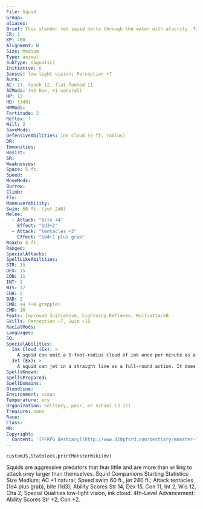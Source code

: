 ```yaml
---
File: Squid
Group: 
aliases: 
Brief: This slender red squid darts through the water with alacrity. Two large eyes stare from above the creature's tentacles.
CR: 1
XP: 400
Alignment: N
Size: Medium
Type: animal
SubType: (aquatic)
Initiative: 6
Senses: low-light vision; Perception +7
Aura: 
AC: 13, touch 12, flat-footed 11
ACMods: (+2 Dex, +1 natural)
HP: 13
HD: (3d8)
HPMods: 
Fortitude: 3
Reflex: 7
Will: 2
SaveMods: 
DefensiveAbilities: ink cloud (5-ft. radius)
DR: 
Immunities: 
Resist: 
SR: 
Weaknesses: 
Space: 5 ft.
Speed: 
MoveMods: 
Burrow: 
Climb: 
Fly: 
Maneuverability: 
Swim: 60 ft. (jet 240)
Melee: 
  - Attack: "bite +4"
    Effect: "1d3+2"
  - Attack: "tentacles +2"
    Effect: "1d4+1 plus grab"
Reach: 5 ft.
Ranged: 
SpecialAttacks: 
SpellLikeAbilities: 
STR: 15
DEX: 15
CON: 11
INT: 2
WIS: 12
CHA: 2
BAB: 2
CMB: +4 (+8 grapple)
CMD: 16
Feats: Improved Initiative, Lightning Reflexes, MultiattackB
Skills: Perception +7, Swim +10
RacialMods: 
Languages: 
SQ: 
SpecialAbilities:
  Ink Cloud (Ex): >
    A squid can emit a 5-foot-radius cloud of ink once per minute as a free action while underwater. This cloud provides total concealment. The ink persists for 1 minute.
  Jet (Ex): >
    A squid can jet in a straight line as a full-round action. It does not provoke attacks of opportunity while jetting.
SpellsKnown: 
SpellsPrepared: 
SpellDomains: 
Bloodline: 
Environment: ocean
Temperature: any
Organization: solitary, pair, or school (3-12)
Treasure: none
Race: 
Class: 
MR: 
Copyright:
  Content: '[PFRPG Bestiary](http://www.d20pfsrd.com/bestiary/monster-listings/animals/aquatic/squid)'
---
```

```dataviewjs
customJS.Statblock.printMonsterWiki(dv)
```
Squids are aggressive predators that fear little and are more than willing to attack prey larger than themselves. Squid Companions Starting Statistics: Size Medium; AC +1 natural; Speed swim 60 ft., jet 240 ft.; Attack tentacles (1d4 plus grab), bite (1d3); Ability Scores Str 14, Dex 15, Con 11, Int 2, Wis 12, Cha 2; Special Qualities low-light vision, ink cloud. 4th-Level Advancement: Ability Scores Str +2, Con +2.
